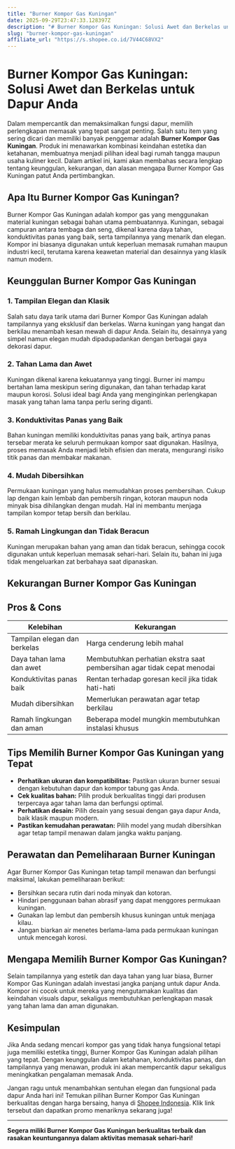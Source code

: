 ```yaml
---
title: "Burner Kompor Gas Kuningan"
date: 2025-09-29T23:47:33.128397Z
description: "# Burner Kompor Gas Kuningan: Solusi Awet dan Berkelas untuk Dapur Anda..."
slug: "burner-kompor-gas-kuningan"
affiliate_url: "https://s.shopee.co.id/7V44C68VX2"
---
```

# Burner Kompor Gas Kuningan: Solusi Awet dan Berkelas untuk Dapur Anda

Dalam mempercantik dan memaksimalkan fungsi dapur, memilih perlengkapan memasak yang tepat sangat penting. Salah satu item yang sering dicari dan memiliki banyak penggemar adalah **Burner Kompor Gas Kuningan**. Produk ini menawarkan kombinasi keindahan estetika dan ketahanan, membuatnya menjadi pilihan ideal bagi rumah tangga maupun usaha kuliner kecil. Dalam artikel ini, kami akan membahas secara lengkap tentang keunggulan, kekurangan, dan alasan mengapa Burner Kompor Gas Kuningan patut Anda pertimbangkan.

## Apa Itu Burner Kompor Gas Kuningan?

Burner Kompor Gas Kuningan adalah kompor gas yang menggunakan material kuningan sebagai bahan utama pembuatannya. Kuningan, sebagai campuran antara tembaga dan seng, dikenal karena daya tahan, konduktivitas panas yang baik, serta tampilannya yang menarik dan elegan. Kompor ini biasanya digunakan untuk keperluan memasak rumahan maupun industri kecil, terutama karena keawetan material dan desainnya yang klasik namun modern.

## Keunggulan Burner Kompor Gas Kuningan

### 1. Tampilan Elegan dan Klasik

Salah satu daya tarik utama dari Burner Kompor Gas Kuningan adalah tampilannya yang eksklusif dan berkelas. Warna kuningan yang hangat dan berkilau menambah kesan mewah di dapur Anda. Selain itu, desainnya yang simpel namun elegan mudah dipadupadankan dengan berbagai gaya dekorasi dapur.

### 2. Tahan Lama dan Awet

Kuningan dikenal karena kekuatannya yang tinggi. Burner ini mampu bertahan lama meskipun sering digunakan, dan tahan terhadap karat maupun korosi. Solusi ideal bagi Anda yang menginginkan perlengkapan masak yang tahan lama tanpa perlu sering diganti.

### 3. Konduktivitas Panas yang Baik

Bahan kuningan memiliki konduktivitas panas yang baik, artinya panas tersebar merata ke seluruh permukaan kompor saat digunakan. Hasilnya, proses memasak Anda menjadi lebih efisien dan merata, mengurangi risiko titik panas dan membakar makanan.

### 4. Mudah Dibersihkan

Permukaan kuningan yang halus memudahkan proses pembersihan. Cukup lap dengan kain lembab dan pembersih ringan, kotoran maupun noda minyak bisa dihilangkan dengan mudah. Hal ini membantu menjaga tampilan kompor tetap bersih dan berkilau.

### 5. Ramah Lingkungan dan Tidak Beracun

Kuningan merupakan bahan yang aman dan tidak beracun, sehingga cocok digunakan untuk keperluan memasak sehari-hari. Selain itu, bahan ini juga tidak mengeluarkan zat berbahaya saat dipanaskan.

## Kekurangan Burner Kompor Gas Kuningan

## Pros & Cons

| **Kelebihan**                  | **Kekurangan**                        |
|--------------------------------|--------------------------------------|
| Tampilan elegan dan berkelas | Harga cenderung lebih mahal        |
| Daya tahan lama dan awet     | Membutuhkan perhatian ekstra saat pembersihan agar tidak cepat menodai |
| Konduktivitas panas baik     | Rentan terhadap goresan kecil jika tidak hati-hati |
| Mudah dibersihkan            | Memerlukan perawatan agar tetap berkilau |
| Ramah lingkungan dan aman   | Beberapa model mungkin membutuhkan instalasi khusus |

## Tips Memilih Burner Kompor Gas Kuningan yang Tepat

- **Perhatikan ukuran dan kompatibilitas:** Pastikan ukuran burner sesuai dengan kebutuhan dapur dan kompor tabung gas Anda.
- **Cek kualitas bahan:** Pilih produk berkualitas tinggi dari produsen terpercaya agar tahan lama dan berfungsi optimal.
- **Perhatikan desain:** Pilih desain yang sesuai dengan gaya dapur Anda, baik klasik maupun modern.
- **Pastikan kemudahan perawatan:** Pilih model yang mudah dibersihkan agar tetap tampil menawan dalam jangka waktu panjang.

## Perawatan dan Pemeliharaan Burner Kuningan

Agar Burner Kompor Gas Kuningan tetap tampil menawan dan berfungsi maksimal, lakukan pemeliharaan berikut:

- Bersihkan secara rutin dari noda minyak dan kotoran.
- Hindari penggunaan bahan abrasif yang dapat menggores permukaan kuningan.
- Gunakan lap lembut dan pembersih khusus kuningan untuk menjaga kilau.
- Jangan biarkan air menetes berlama-lama pada permukaan kuningan untuk mencegah korosi.

## Mengapa Memilih Burner Kompor Gas Kuningan?

Selain tampilannya yang estetik dan daya tahan yang luar biasa, Burner Kompor Gas Kuningan adalah investasi jangka panjang untuk dapur Anda. Kompor ini cocok untuk mereka yang mengutamakan kualitas dan keindahan visuals dapur, sekaligus membutuhkan perlengkapan masak yang tahan lama dan aman digunakan.

## Kesimpulan

Jika Anda sedang mencari kompor gas yang tidak hanya fungsional tetapi juga memiliki estetika tinggi, Burner Kompor Gas Kuningan adalah pilihan yang tepat. Dengan keunggulan dalam ketahanan, konduktivitas panas, dan tampilannya yang menawan, produk ini akan mempercantik dapur sekaligus meningkatkan pengalaman memasak Anda.

Jangan ragu untuk menambahkan sentuhan elegan dan fungsional pada dapur Anda hari ini! Temukan pilihan Burner Kompor Gas Kuningan berkualitas dengan harga bersaing, hanya di [Shopee Indonesia](https://s.shopee.co.id/7V44C68VX2). Klik link tersebut dan dapatkan promo menariknya sekarang juga!

---

**Segera miliki Burner Kompor Gas Kuningan berkualitas terbaik dan rasakan keuntungannya dalam aktivitas memasak sehari-hari!**